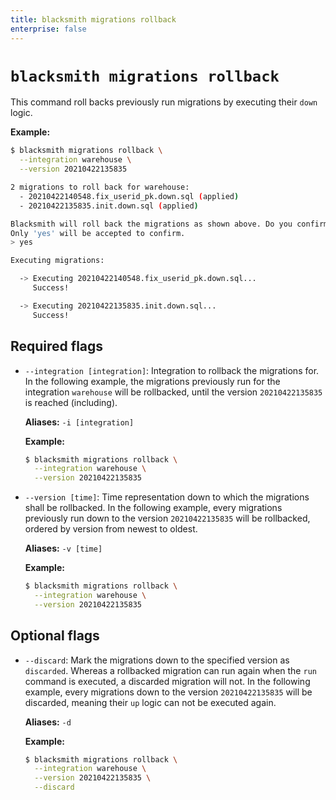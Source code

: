 ```yaml
---
title: blacksmith migrations rollback
enterprise: false
---
```


# `blacksmith migrations rollback`

This command roll backs previously run migrations by executing their `down` logic.

**Example:**
```bash
$ blacksmith migrations rollback \
  --integration warehouse \
  --version 20210422135835

2 migrations to roll back for warehouse:
  - 20210422140548.fix_userid_pk.down.sql (applied)
  - 20210422135835.init.down.sql (applied)

Blacksmith will roll back the migrations as shown above. Do you confirm?
Only 'yes' will be accepted to confirm.
> yes

Executing migrations:

  -> Executing 20210422140548.fix_userid_pk.down.sql...
     Success!

  -> Executing 20210422135835.init.down.sql...
     Success!
```

## Required flags

- `--integration [integration]`: Integration to rollback the migrations for. In
  the following example, the migrations previously run for the integration
  `warehouse` will be rollbacked, until the version `20210422135835` is reached
  (including).

  **Aliases:** `-i [integration]`

  **Example:**
  ```bash
  $ blacksmith migrations rollback \
    --integration warehouse \
    --version 20210422135835
  ```

- `--version [time]`: Time representation down to which the migrations shall be
  rollbacked. In the following example, every migrations previously run down to
  the version `20210422135835` will be rollbacked, ordered by version from
  newest to oldest.

  **Aliases:** `-v [time]`

  **Example:**
  ```bash
  $ blacksmith migrations rollback \
    --integration warehouse \
    --version 20210422135835
  ```

## Optional flags

- `--discard`: Mark the migrations down to the specified version as `discarded`.
  Whereas a rollbacked migration can run again when the `run` command is executed,
  a discarded migration will not. In the following example, every migrations down
  to the version `20210422135835` will be discarded, meaning their `up` logic
  can not be executed again.

  **Aliases:** `-d`

  **Example:**
  ```bash
  $ blacksmith migrations rollback \
    --integration warehouse \
    --version 20210422135835 \
    --discard
  ```
